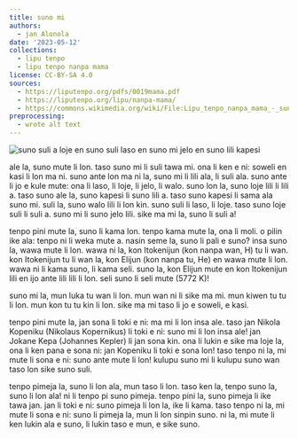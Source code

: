 ```yaml
---
title: suno mi
authors:
  - jan Alonola
date: '2023-05-12'
collections:
  - lipu tenpo
  - lipu tenpo nanpa mama
license: CC-BY-SA 4.0
sources:
  - https://liputenpo.org/pdfs/0019mama.pdf
  - https://liputenpo.org/lipu/nanpa-mama/
  - https://commons.wikimedia.org/wiki/File:Lipu_tenpo_nanpa_mama_-_suno.png
preprocessing:
  - wrote alt text
---
```


![suno suli a loje en suno suli laso en suno mi jelo en suno lili kapesi](https://upload.wikimedia.org/wikipedia/commons/6/68/Lipu_tenpo_nanpa_mama_-_suno.png)

ale la, suno mute li lon. taso suno mi li suli tawa mi. ona li ken e ni: soweli en kasi li lon ma ni. suno ante lon ma ni la, suno mi li lili ala, li suli ala. suno ante li jo e kule mute: ona li laso, li loje, li jelo, li walo. suno lon la, suno loje lili li lili a. taso suno ale la, suno kapesi li suno lili a. taso suno kapesi li sama ala suno mi. suli la, suno walo lili li lon kin. suno suli li laso, li loje. taso suno loje suli li suli a. suno mi li suno jelo lili. sike ma mi la, suno li suli a!

tenpo pini mute la, suno li kama lon. tenpo kama mute la, ona li moli. o pilin ike ala: tenpo ni li weka mute a. nasin seme la, suno li pali e suno? insa suno la, wawa mute li lon. wawa ni la, kon Itokenijun (kon nanpa wan, H) tu li wan. kon Itokenijun tu li wan la, kon Elijun (kon nanpa tu, He) en wawa mute li lon. wawa ni li kama suno, li kama seli. suno la, kon Elijun mute en kon Itokenijun lili en ijo ante lili lili li lon. seli suno li seli mute (5772 K)!

suno mi la, mun luka tu wan li lon. mun wan ni li sike ma mi. mun kiwen tu tu li lon. mun kon tu tu kin li lon. sike ma mi taso li jo e soweli, e kasi.

tenpo pini mute la, jan sona li toki e ni: ma mi li lon insa ale. taso jan Nikola Kopeniku (Nikolaus Kopernikus) li toki e ni: suno mi li lon insa ale! jan Jokane Kepa (Johannes Kepler) li jan sona kin. ona li lukin e sike ma loje la, ona li ken pana e sona ni: jan Kopeniku li toki e sona lon! taso tenpo ni la, mi mute li sona e ni: suno ante mute li lon! kulupu suno mi li kulupu suno wan taso lon sike suno suli.

tenpo pimeja la, suno li lon ala, mun taso li lon. taso ken la, tenpo suno la, suno li lon ala! ni li tenpo pi suno pimeja. tenpo pini la, suno pimeja li ike tawa jan. jan li toki e ni: suno pimeja li lon la, ike li kama. taso tenpo ni la, mi mute li sona e ni: suno li pimeja la, mun li lon sinpin suno. ni la, mi mute li ken lukin ala e suno, li lukin taso e mun, e sike suno.